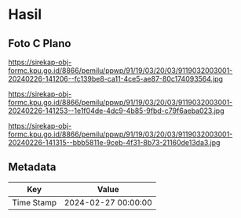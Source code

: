# Hasil

## Foto C Plano

https://sirekap-obj-formc.kpu.go.id/8866/pemilu/ppwp/91/19/03/20/03/9119032003001-20240226-141206--fc139be8-ca11-4ce5-ae87-80c174093564.jpg

https://sirekap-obj-formc.kpu.go.id/8866/pemilu/ppwp/91/19/03/20/03/9119032003001-20240226-141253--1e1f04de-4dc9-4b85-9fbd-c79f6aeba023.jpg

https://sirekap-obj-formc.kpu.go.id/8866/pemilu/ppwp/91/19/03/20/03/9119032003001-20240226-141315--bbb5811e-9ceb-4f31-8b73-21160de13da3.jpg


## Metadata

| Key        | Value               |
| ---------- | ------------------- |
| Time Stamp | 2024-02-27 00:00:00 |



